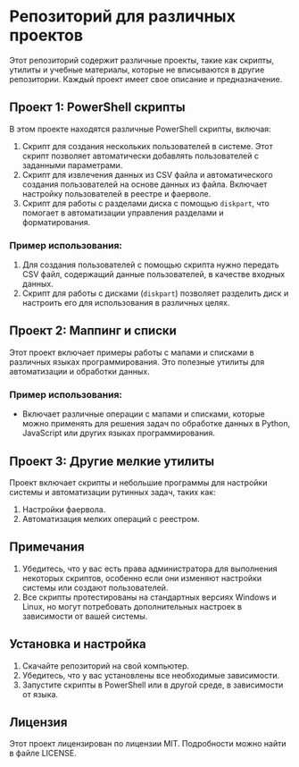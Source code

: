 # Репозиторий для различных проектов

Этот репозиторий содержит различные проекты, такие как скрипты, утилиты и учебные материалы, которые не вписываются в другие репозитории. Каждый проект имеет свое описание и предназначение.

## Проект 1: PowerShell скрипты

В этом проекте находятся различные PowerShell скрипты, включая:

1. Скрипт для создания нескольких пользователей в системе. Этот скрипт позволяет автоматически добавлять пользователей с заданными параметрами.
2. Скрипт для извлечения данных из CSV файла и автоматического создания пользователей на основе данных из файла. Включает настройку пользователей в реестре и фаерволе.
3. Скрипт для работы с разделами диска с помощью `diskpart`, что помогает в автоматизации управления разделами и форматирования.

### Пример использования:

1. Для создания пользователей с помощью скрипта нужно передать CSV файл, содержащий данные пользователей, в качестве входных данных.
2. Скрипт для работы с дисками (`diskpart`) позволяет разделить диск и настроить его для использования в различных целях.

## Проект 2: Маппинг и списки

Этот проект включает примеры работы с мапами и списками в различных языках программирования. Это полезные утилиты для автоматизации и обработки данных.

### Пример использования:
- Включает различные операции с мапами и списками, которые можно применять для решения задач по обработке данных в Python, JavaScript или других языках программирования.

## Проект 3: Другие мелкие утилиты

Проект включает скрипты и небольшие программы для настройки системы и автоматизации рутинных задач, таких как:

1. Настройки фаервола.
2. Автоматизация мелких операций с реестром.

## Примечания

1. Убедитесь, что у вас есть права администратора для выполнения некоторых скриптов, особенно если они изменяют настройки системы или создают пользователей.
2. Все скрипты протестированы на стандартных версиях Windows и Linux, но могут потребовать дополнительных настроек в зависимости от вашей системы.

## Установка и настройка

1. Скачайте репозиторий на свой компьютер.
2. Убедитесь, что у вас установлены все необходимые зависимости.
3. Запустите скрипты в PowerShell или в другой среде, в зависимости от языка.

## Лицензия

Этот проект лицензирован по лицензии MIT. Подробности можно найти в файле LICENSE.
